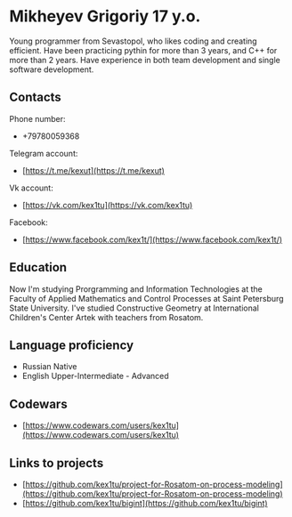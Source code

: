 # Mikheyev Grigoriy 17 y.o.
Young programmer from Sevastopol, who likes coding and creating efficient. Have been practicing pythin for more than 3 years, and C++ for more than 2 years. Have experience in both team development and single software development.
## Contacts
Phone number:
- +79780059368

Telegram account:
- [https://t.me/kexut](https://t.me/kexut)

Vk account:
- [https://vk.com/kex1tu](https://vk.com/kex1tu)

Facebook:
- [https://www.facebook.com/kex1t/](https://www.facebook.com/kex1t/)

## Education
Now I'm studying Prorgramming and Information Technologies at the Faculty of Applied Mathematics and Control Processes at Saint Petersburg State University. I've studied Constructive Geometry at International Children's Center Artek with teachers from Rosatom.

## Language proficiency
- Russian Native
- English Upper-Intermediate - Advanced

## Codewars
- [https://www.codewars.com/users/kex1tu](https://www.codewars.com/users/kex1tu)
  
## Links to projects
- [https://github.com/kex1tu/project-for-Rosatom-on-process-modeling](https://github.com/kex1tu/project-for-Rosatom-on-process-modeling)
- [https://github.com/kex1tu/bigint](https://github.com/kex1tu/bigint)
